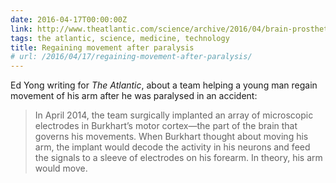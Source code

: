 ```yaml
---
date: 2016-04-17T00:00:00Z
link: http://www.theatlantic.com/science/archive/2016/04/brain-prosthetic-allows-paralyzed-man-to-move-his-hand-again/478026/
tags: the atlantic, science, medicine, technology
title: Regaining movement after paralysis
# url: /2016/04/17/regaining-movement-after-paralysis/
---
```


Ed Yong writing for *The Atlantic*, about a team helping a young man regain movement of his arm after he was paralysed in an accident:

> In April 2014, the team surgically implanted an array of microscopic electrodes in Burkhart’s motor cortex—the part of the brain that governs his movements. When Burkhart thought about moving his arm, the implant would decode the activity in his neurons and feed the signals to a sleeve of electrodes on his forearm. In theory, his arm would move.

